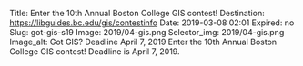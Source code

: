 Title: Enter the 10th Annual Boston College GIS contest!
Destination: https://libguides.bc.edu/gis/contestinfo
Date: 2019-03-08 02:01
Expired: no
Slug: got-gis-s19
Image: 2019/04-gis.png
Selector_img: 2019/04-gis.png
Image_alt: Got GIS? Deadline April 7, 2019
Enter the 10th Annual Boston College GIS contest! Deadline is April 7, 2019.